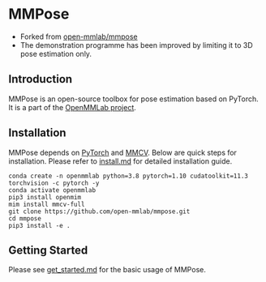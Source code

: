 # MMPose

* Forked from [open-mmlab/mmpose](https://github.com/open-mmlab/mmpose)
* The demonstration programme has been improved by limiting it to 3D pose estimation only.

## Introduction

MMPose is an open-source toolbox for pose estimation based on PyTorch.
It is a part of the [OpenMMLab project](https://github.com/open-mmlab).

## Installation

MMPose depends on [PyTorch](https://pytorch.org/) and [MMCV](https://github.com/open-mmlab/mmcv).
Below are quick steps for installation.
Please refer to [install.md](docs/en/install.md) for detailed installation guide.

```shell
conda create -n openmmlab python=3.8 pytorch=1.10 cudatoolkit=11.3 torchvision -c pytorch -y
conda activate openmmlab
pip3 install openmim
mim install mmcv-full
git clone https://github.com/open-mmlab/mmpose.git
cd mmpose
pip3 install -e .
```

## Getting Started

Please see [get_started.md](docs/en/get_started.md) for the basic usage of MMPose.
